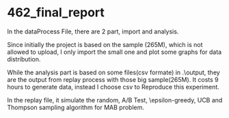 # 462_final_report


In the dataProcess File, there are 2 part, import and analysis.

Since initially the project is based on the sample (265M), which is not allowed to upload, I only import the small one and plot some graphs for data distribution.

While the analysis part is based on some files(csv formate) in .\output, 
they are the output from replay process with those big sample(265M). It costs 9 hours to generate data, instead I choose csv to Reproduce this experiment.

In the replay file,
it simulate the random, A/B Test, \epsilon-greedy, UCB and Thompson sampling algorithm for MAB problem.
